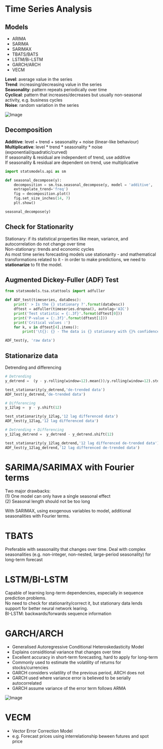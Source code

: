 # Time Series Analysis
## Models
- ARIMA
- SARIMA
- SARIMAX
- TBATS/BATS
- LSTM/Bi-LSTM
- GARCH/ARCH
- VECM

**Level**: average value in the series <br>
**Trend**: increasing/decreasing value in the series <br>
**Seasonality**: pattern repeats periodically over time <br>
**Cyclical**: pattern that increases/decreases but usually non-seasonal 
activity, e.g. business cycles <br>
**Noise**: random variation in the series

![Image](https://www.bounteous.com/sites/default/files/b_inline_20200914.png)

## Decomposition
**Additive**: level + trend + seasonality + noise (linear-like behaviour) <br>
**Multiplicative**: level * trend * seasonality * noise (exponential/quadratic/curved) <br>
If seasonality & residual are independent of trend, use additive <br>
If seasonality & residual are dependent on trend, use multiplicative <br>

```python
import statsmodels.api as sm

def seasonal_decompose(y):
    decomposition = sm.tsa.seasonal_decompose(y, model = 'additive', 
    extrapolate_trend='freq')
    fig = decomposition.plot()
    fig.set_size_inches(14, 7)
    plt.show()

seasonal_decompose(y)
```

## Check for Stationarity
Stationary: if its statistical properties like mean, variance, and autocorrelation do not change over time <br>
Non-stationary: trends and economic cycles <br>
As most time series forecasting models use stationarity - and mathematical transformations related to it - in order to make predictions, we need to **stationarize** to fit the model. <br>

## Augmented Dickey-Fuller (ADF) Test
```python
from statsmodels.tsa.stattools import adfuller

def ADF_test(timeseries, dataDesc):
    print(' > Is the {} stationary ?'.format(dataDesc))
    dftest = adfuller(timeseries.dropna(), autolag='AIC')
    print('Test statistic = {:.3f}'.format(dftest[0]))
    print('P-value = {:.3f}'.format(dftest[1]))
    print('Critical values :')
    for k, v in dftest[4].items():
        print('\t{}: {} - The data is {} stationary with {}% confidence'.format(k, v, 'not' if v<dftest[0] else '', 100-int(k[:-1])))

ADF_test(y, 'raw data')
```

## Stationarize data
Detrending and differencing

```python
# Detrending
y_detrend =  (y - y.rolling(window=12).mean())/y.rolling(window=12).std()

test_stationarity(y_detrend,'de-trended data')
ADF_test(y_detrend,'de-trended data')
```

```python
# Differencing
y_12lag =  y - y.shift(12)

test_stationarity(y_12lag,'12 lag differenced data')
ADF_test(y_12lag,'12 lag differenced data')
```

```python
# Detrending + Differencing
y_12lag_detrend =  y_detrend - y_detrend.shift(12)

test_stationarity(y_12lag_detrend,'12 lag differenced de-trended data')
ADF_test(y_12lag_detrend,'12 lag differenced de-trended data')
```
# SARIMA/SARIMAX with Fourier terms
Two major drawbacks: <br>
(1) One model can only have a single seasonal effect <br>
(2) Seasonal length should not be too long <br>

With SARIMAX, using exogenous variables to model, additional seasonalities with Fourier terms.

# TBATS
Preferable with seasonality that changes over time.
Deal with complex seasonalities (e.g. non-integer, non-nested, large-period seasonality) for long-term forecast

# LSTM/BI-LSTM
Capable of learning long-term dependencies, especially in sequence prediction problems. <br>
No need to check for stationarity/correct it, but stationary data lends support for better neural network learing. <br>
BI-LSTM: backwards/forwards sequence information

# GARCH/ARCH
- Generalised Autoregressive Conditional Heteroskedasticity Model
- Explains considitional variance that changes over time
- Excellent accuracy in short-term forecasting, hard to apply for long-term
- Commonly used to estimate the volatility of returns for stocks/currencies
- GARCH considers volatility of the previous period, ARCH does not
- GARCH used where variance error is believed to be serially autocorrelated
- GARCH assume variance of the error term follows ARMA

![Image](https://cdn.corporatefinanceinstitute.com/assets/heteroskedasticity.png)

# VECM
- Vector Error Correction Model
- e.g. Forecast prices using interrelationship beween futures and spot price